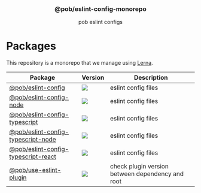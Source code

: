 <h3 align="center">
  @pob/eslint-config-monorepo
</h3>

<p align="center">
  pob eslint configs
</p>

<h1>Packages</h1>

This repository is a monorepo that we manage using [Lerna](https://github.com/lerna/lerna).

| Package                                                                    | Version                                                                                                                                                                        | Description                                      |
| -------------------------------------------------------------------------- | ------------------------------------------------------------------------------------------------------------------------------------------------------------------------------ | ------------------------------------------------ |
| [@pob/eslint-config](@pob/eslint-config)                                   | <a href="https://npmjs.org/package/@pob/eslint-config"><img src="https://img.shields.io/npm/v/@pob/eslint-config.svg?style=flat-square"></a>                                   | eslint config files                              |
| [@pob/eslint-config-node](@pob/eslint-config-node)                         | <a href="https://npmjs.org/package/@pob/eslint-config-node"><img src="https://img.shields.io/npm/v/@pob/eslint-config-node.svg?style=flat-square"></a>                         | eslint config files                              |
| [@pob/eslint-config-typescript](@pob/eslint-config-typescript)             | <a href="https://npmjs.org/package/@pob/eslint-config-typescript"><img src="https://img.shields.io/npm/v/@pob/eslint-config-typescript.svg?style=flat-square"></a>             | eslint config files                              |
| [@pob/eslint-config-typescript-node](@pob/eslint-config-typescript-node)   | <a href="https://npmjs.org/package/@pob/eslint-config-typescript-node"><img src="https://img.shields.io/npm/v/@pob/eslint-config-typescript-node.svg?style=flat-square"></a>   | eslint config files                              |
| [@pob/eslint-config-typescript-react](@pob/eslint-config-typescript-react) | <a href="https://npmjs.org/package/@pob/eslint-config-typescript-react"><img src="https://img.shields.io/npm/v/@pob/eslint-config-typescript-react.svg?style=flat-square"></a> | eslint config files                              |
| [@pob/use-eslint-plugin](@pob/use-eslint-plugin)                           | <a href="https://npmjs.org/package/@pob/use-eslint-plugin"><img src="https://img.shields.io/npm/v/@pob/use-eslint-plugin.svg?style=flat-square"></a>                           | check plugin version between dependency and root |
